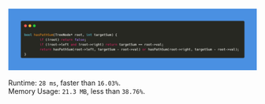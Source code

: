 ![](https://github.com/archishmanghos/code-images/blob/master/Leetcode/112.png)

Runtime: `28 ms`, faster than `16.03%`.<br>
Memory Usage: `21.3 MB`, less than `38.76%`.